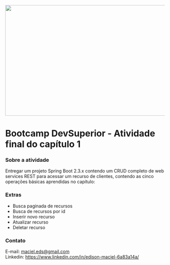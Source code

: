 <p align="center"><img width="800" height="350" src="https://i.ibb.co/V90W8TR/image.jpg"></p>








<h1 class="code-line" data-line-start=0 data-line-end=1 ><a id="Desafio 1: Strings"></a>Bootcamp DevSuperior - Atividade final do capítulo 1 </h1>
<h3 class="code-line" data-line-start=2 data-line-end=3 ><a id="Sobre_o_desafio_2"></a>Sobre a atividade</h3>
<p class="has-line-data" data-line-start="5" data-line-end="6">Entregar um projeto Spring Boot 2.3.x contendo um CRUD completo de web services REST para acessar um recurso de clientes, contendo as cinco operações básicas aprendidas no capítulo:

<h3 class="code-line" data-line-start=12 data-line-end=13 ><a id="Extras"></a>Extras</h3>
<ul>
<li class="has-line-data" data-line-start="14" data-line-end="15">Busca paginada de recursos</li>
<li class="has-line-data" data-line-start="14" data-line-end="15">Busca de recursos por id</li>
<li class="has-line-data" data-line-start="14" data-line-end="15">Inserir novo recurso</li>
<li class="has-line-data" data-line-start="14" data-line-end="15">Atualizar recurso</li>
<li class="has-line-data" data-line-start="14" data-line-end="15">Deletar recurso</li>
</ul>






<h3 class="code-line" data-line-start=86 data-line-end=87 ><a id="Contato_86"></a>Contato</h3>
<p class="has-line-data" data-line-start="88" data-line-end="90">E-mail: <a href="mailto:maciel.eds@gmail.com">maciel.eds@gmail.com</a><br>
Linkedin: <a href="https://www.linkedin.com/in/edison-maciel-6a83a14a/">https://www.linkedin.com/in/edison-maciel-6a83a14a/</a></p>
